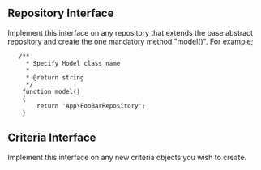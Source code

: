 ## Repository Interface
Implement this interface on any repository that extends the base abstract repository and
create the one mandatory method "model()". For example;

```
   /**
     * Specify Model class name
     *
     * @return string
     */
    function model()
    {
        return 'App\FooBarRepository';
    }
```

## Criteria Interface
Implement this interface on any new criteria objects you wish to create. 